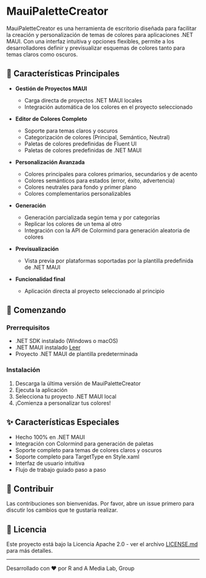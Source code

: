 # MauiPaletteCreator

MauiPaletteCreator es una herramienta de escritorio diseñada para facilitar la creación y personalización de temas de colores para aplicaciones .NET MAUI. Con una interfaz intuitiva y opciones flexibles, permite a los desarrolladores definir y previsualizar esquemas de colores tanto para temas claros como oscuros.

## 🎨 Características Principales

- **Gestión de Proyectos MAUI**
  - Carga directa de proyectos .NET MAUI locales
  - Integración automática de los colores en el proyecto seleccionado

- **Editor de Colores Completo**
  - Soporte para temas claros y oscuros
  - Categorización de colores (Principal, Semántico, Neutral)
  - Paletas de colores predefinidas de Fluent UI
  - Paletas de colores predefinidas de .NET MAUI

- **Personalización Avanzada**
  - Colores principales para colores primarios, secundarios y de acento
  - Colores semánticos para estados (error, éxito, advertencia)
  - Colores neutrales para fondo y primer plano
  - Colores complementarios personalizables
	
- **Generación**
  - Generación parcializada según tema y por categorías
  - Replicar los colores de un tema al otro
  - Integración con la API de Colormind para generación aleatoria de colores

- **Previsualización**
  - Vista previa por plataformas soportadas por la plantilla predefinida de .NET MAUI

- **Funcionalidad final**
  - Aplicación directa al proyecto seleccionado al principio

## 🚀 Comenzando

### Prerrequisitos

- .NET SDK instalado (Windows o macOS)
- .NET MAUI instalado [Leer](https://learn.microsoft.com/es-es/dotnet/maui/get-started/installation?view=net-maui-9.0&tabs=visual-studio)
- Proyecto .NET MAUI de plantilla predeterminada

### Instalación

1. Descarga la última versión de MauiPaletteCreator
2. Ejecuta la aplicación
3. Selecciona tu proyecto .NET MAUI local
4. ¡Comienza a personalizar tus colores!

## ✨ Características Especiales

- Hecho 100% en .NET MAUI
- Integración con Colormind para generación de paletas
- Soporte completo para temas de colores claros y oscuros
- Soporte completo para TargetType en Style.xaml
- Interfaz de usuario intuitiva
- Flujo de trabajo guiado paso a paso

## 👥 Contribuir

Las contribuciones son bienvenidas. Por favor, abre un issue primero para discutir los cambios que te gustaría realizar.

## 📄 Licencia

Este proyecto está bajo la Licencia Apache 2.0 - ver el archivo [LICENSE.md](LICENSE.md) para más detalles.

---
Desarrollado con ❤️ por R and A Media Lab, Group